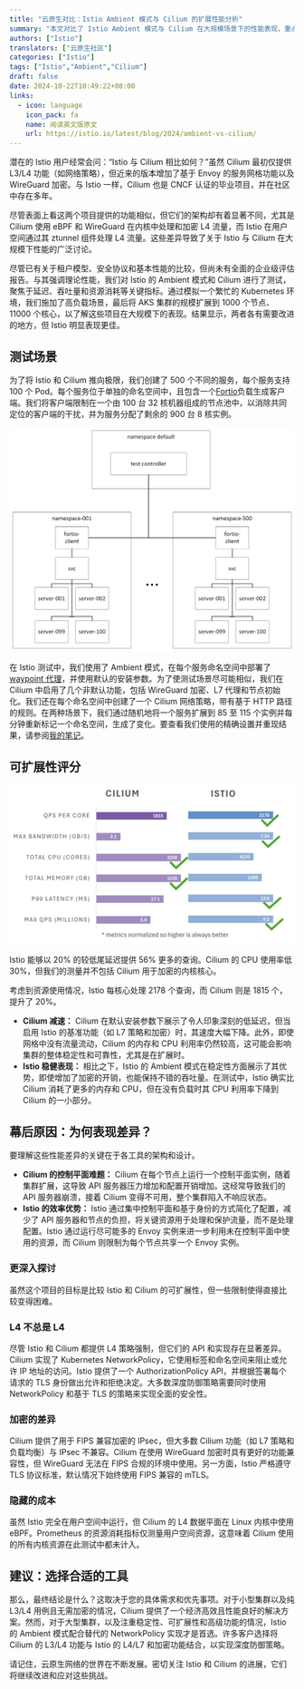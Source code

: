 ```yaml
---
title: "云原生对比：Istio Ambient 模式与 Cilium 的扩展性能分析"
summary: "本文对比了 Istio Ambient 模式与 Cilium 在大规模场景下的性能表现，重点分析了各自的架构差异及扩展性。"
authors: ["Istio"]
translators: ["云原生社区"]
categories: ["Istio"]
tags: ["Istio","Ambient","Cilium"]
draft: false
date: 2024-10-22T10:49:22+08:00
links:
  - icon: language
    icon_pack: fa
    name: 阅读英文版原文
    url: https://istio.io/latest/blog/2024/ambient-vs-cilium/
---
```


潜在的 Istio 用户经常会问：“Istio 与 Cilium 相比如何？”虽然 Cilium 最初仅提供 L3/L4 功能（如网络策略），但近来的版本增加了基于 Envoy 的服务网格功能以及 WireGuard 加密。与 Istio 一样，Cilium 也是 CNCF 认证的毕业项目，并在社区中存在多年。

尽管表面上看这两个项目提供的功能相似，但它们的架构却有着显著不同，尤其是 Cilium 使用 eBPF 和 WireGuard 在内核中处理和加密 L4 流量，而 Istio 在用户空间通过其 ztunnel 组件处理 L4 流量。这些差异导致了关于 Istio 与 Cilium 在大规模下性能的广泛讨论。

尽管已有关于租户模型、安全协议和基本性能的比较，但尚未有全面的企业级评估报告。与其强调理论性能，我们对 Istio 的 Ambient 模式和 Cilium 进行了测试，聚焦于延迟、吞吐量和资源消耗等关键指标。通过模拟一个繁忙的 Kubernetes 环境，我们施加了高负载场景，最后将 AKS 集群的规模扩展到 1000 个节点、11000 个核心，以了解这些项目在大规模下的表现。结果显示，两者各有需要改进的地方，但 Istio 明显表现更佳。

## 测试场景

为了将 Istio 和 Cilium 推向极限，我们创建了 500 个不同的服务，每个服务支持 100 个 Pod。每个服务位于单独的命名空间中，且包含一个[Fortio](https://fortio.org/)负载生成客户端。我们将客户端限制在一个由 100 台 32 核机器组成的节点池中，以消除共同定位的客户端的干扰，并为服务分配了剩余的 900 台 8 核实例。

![测试场景](scale-scenario.png)

在 Istio 测试中，我们使用了 Ambient 模式，在每个服务命名空间中部署了[waypoint 代理](https://istio.io/latest/docs/ambient/usage/waypoint/)，并使用默认的安装参数。为了使测试场景尽可能相似，我们在 Cilium 中启用了几个非默认功能，包括 WireGuard 加密、L7 代理和节点初始化。我们还在每个命名空间中创建了一个 Cilium 网络策略，带有基于 HTTP 路径的规则。在两种场景下，我们通过随机地将一个服务扩展到 85 至 115 个实例并每分钟重新标记一个命名空间，生成了变化。要查看我们使用的精确设置并重现结果，请参阅[我的笔记](https://github.com/therealmitchconnors/tools/blob/2384dc26f114300687b21f921581a158f27dc9e1/perf/load/many-svc-scenario/README.md)。

## 可扩展性评分

![可扩展性评分](scale-scorecard.png)

Istio 能够以 20% 的较低尾延迟提供 56% 更多的查询。Cilium 的 CPU 使用率低 30%，但我们的测量并不包括 Cilium 用于加密的内核核心。

考虑到资源使用情况，Istio 每核心处理 2178 个查询，而 Cilium 则是 1815 个，提升了 20%。

- **Cilium 减速：** Cilium 在默认安装参数下展示了令人印象深刻的低延迟，但当启用 Istio 的基准功能（如 L7 策略和加密）时，其速度大幅下降。此外，即使网格中没有流量流动，Cilium 的内存和 CPU 利用率仍然较高，这可能会影响集群的整体稳定性和可靠性，尤其是在扩展时。
- **Istio 稳健表现：** 相比之下，Istio 的 Ambient 模式在稳定性方面展示了其优势，即使增加了加密的开销，也能保持不错的吞吐量。在测试中，Istio 确实比 Cilium 消耗了更多的内存和 CPU，但在没有负载时其 CPU 利用率下降到 Cilium 的一小部分。

## 幕后原因：为何表现差异？

要理解这些性能差异的关键在于各工具的架构和设计。

- **Cilium 的控制平面难题：** Cilium 在每个节点上运行一个控制平面实例，随着集群扩展，这导致 API 服务器压力增加和配置开销增加。这经常导致我们的 API 服务器崩溃，接着 Cilium 变得不可用，整个集群陷入不响应状态。
- **Istio 的效率优势：** Istio 通过集中控制平面和基于身份的方式简化了配置，减少了 API 服务器和节点的负担，将关键资源用于处理和保护流量，而不是处理配置。Istio 通过运行尽可能多的 Envoy 实例来进一步利用未在控制平面中使用的资源，而 Cilium 则限制为每个节点共享一个 Envoy 实例。

### 更深入探讨

虽然这个项目的目标是比较 Istio 和 Cilium 的可扩展性，但一些限制使得直接比较变得困难。

### L4 不总是 L4

尽管 Istio 和 Cilium 都提供 L4 策略强制，但它们的 API 和实现存在显著差异。Cilium 实现了 Kubernetes NetworkPolicy，它使用标签和命名空间来阻止或允许 IP 地址的访问。Istio 提供了一个 AuthorizationPolicy API，并根据签署每个请求的 TLS 身份做出允许和拒绝决定。大多数深度防御策略需要同时使用 NetworkPolicy 和基于 TLS 的策略来实现全面的安全性。

### 加密的差异

Cilium 提供了用于 FIPS 兼容加密的 IPsec，但大多数 Cilium 功能（如 L7 策略和负载均衡）与 IPsec 不兼容。Cilium 在使用 WireGuard 加密时具有更好的功能兼容性，但 WireGuard 无法在 FIPS 合规的环境中使用。另一方面，Istio 严格遵守 TLS 协议标准，默认情况下始终使用 FIPS 兼容的 mTLS。

### 隐藏的成本

虽然 Istio 完全在用户空间中运行，但 Cilium 的 L4 数据平面在 Linux 内核中使用 eBPF。Prometheus 的资源消耗指标仅测量用户空间资源，这意味着 Cilium 使用的所有内核资源在此测试中都未计入。

## 建议：选择合适的工具

那么，最终结论是什么？这取决于您的具体需求和优先事项。对于小型集群以及纯 L3/L4 用例且无需加密的情况，Cilium 提供了一个经济高效且性能良好的解决方案。然而，对于大型集群，以及注重稳定性、可扩展性和高级功能的情况，Istio 的 Ambient 模式配合替代的 NetworkPolicy 实现才是首选。许多客户选择将 Cilium 的 L3/L4 功能与 Istio 的 L4/L7 和加密功能结合，以实现深度防御策略。

请记住，云原生网络的世界在不断发展。密切关注 Istio 和 Cilium 的进展，它们将继续改进和应对这些挑战。
